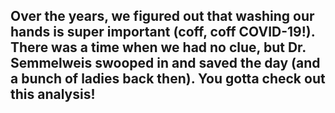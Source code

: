 ## Over the years, we figured out that washing our hands is super important  (coff, coff COVID-19!). There was a time when we had no clue, but Dr. Semmelweis swooped in and saved the day (and a bunch of ladies back then). You gotta check out this analysis!
